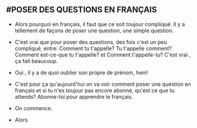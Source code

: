 #POSER DES QUESTIONS EN FRANÇAIS
-----------------

* Alors pourquoi en français, il faut que ce soit toujour compliqué. Il y a tellement de façons de poser une question, une simple question.
* C'est vrai que pour poser des questions, des fois c'est un peu compliqué, entre: Comment tu t'appelle? Tu t'appelle comment? Comment est-ce-que tu t'appelle? et Comment t'appelle-tu? C'est vrai , ça fait beaucoup.
* Oui , il y a de quoi oublier son propre de prénom, hein!
* C'est pour ça qu'aujourd'hui on va voir comment poser une question en français et si tu n'es toujour pas encore abonné, qu'est ce que tu attends? Abonne-toi pour apprendre le français.
* On commence.

* Alors  
